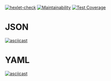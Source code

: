 [![hexlet-check](https://github.com/a-yanovskiy/python-project-lvl2/actions/workflows/hexlet-check.yml/badge.svg)](https://github.com/a-yanovskiy/python-project-lvl2/actions/workflows/hexlet-check.yml)
[![Maintainability](https://api.codeclimate.com/v1/badges/87e61e5ad46a30363ef3/maintainability)](https://codeclimate.com/github/a-yanovskiy/python-project-lvl2/maintainability)
[![Test Coverage](https://api.codeclimate.com/v1/badges/87e61e5ad46a30363ef3/test_coverage)](https://codeclimate.com/github/a-yanovskiy/python-project-lvl2/test_coverage)

# JSON
[![asciicast](https://asciinema.org/a/2MaEYhIgdooUm2zdlnYDxIejy.svg)](https://asciinema.org/a/2MaEYhIgdooUm2zdlnYDxIejy)

# YAML
[![asciicast](https://asciinema.org/a/sU0b2PqfScMmnRxPUro1JD53g.svg)](https://asciinema.org/a/sU0b2PqfScMmnRxPUro1JD53g)
